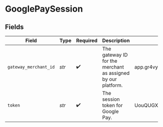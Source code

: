 # GooglePaySession


## Fields

| Field                                                        | Type                                                         | Required                                                     | Description                                                  | Example                                                      |
| ------------------------------------------------------------ | ------------------------------------------------------------ | ------------------------------------------------------------ | ------------------------------------------------------------ | ------------------------------------------------------------ |
| `gateway_merchant_id`                                        | *str*                                                        | :heavy_check_mark:                                           | The gateway ID for the merchant as assigned by our platform. | app.gr4vy.sandbox.example.default                            |
| `token`                                                      | *str*                                                        | :heavy_check_mark:                                           | The session token for Google Pay.                            | UouQUGXehuqwQ7FI                                             |